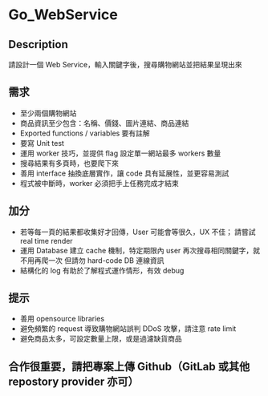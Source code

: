 # Go_WebService
## Description

請設計一個 Web Service，輸入關鍵字後，搜尋購物網站並把結果呈現出來

## 需求
* 至少兩個購物網站
* 商品資訊至少包含：名稱、價錢、圖片連結、商品連結
* Exported functions / variables 要有註解
* 要寫 Unit test
* 運用 worker 技巧，並提供 flag 設定單一網站最多 workers 數量
* 搜尋結果有多頁時，也要爬下來
* 善用 interface 抽換底層實作，讓 code 具有延展性，並更容易測試
* 程式被中斷時，worker 必須把手上任務完成才結束

## 加分
* 若等每一頁的結果都收集好才回傳，User 可能會等很久，UX 不佳；
  請嘗試 real time render
* 運用 Database 建立 cache 機制，特定期限內 user 再次搜尋相同關鍵字，就不用再爬一次
  但請勿 hard-code DB 連線資訊
* 結構化的 log 有助於了解程式運作情形，有效 debug

## 提示
* 善用 opensource libraries
* 避免頻繁的 request 導致購物網站誤判 DDoS 攻擊，請注意 rate limit
* 避免商品太多，可設定數量上限，或是過濾缺貨商品

## 合作很重要，請把專案上傳 Github（GitLab 或其他 repostory provider 亦可）
